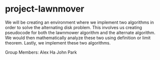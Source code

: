 # project-lawnmover
We will be creating an environment where we implement two algorithms in order to solve the alternating disk problem. This involves us creating
pseudocode for both the lawnmower algorithm and the alternate algorithm. We would then mathematically analyze these two using definition
or limit theorem. Lastly, we implement these two algorithms.

Group Members:
Alex Ha
John Park
